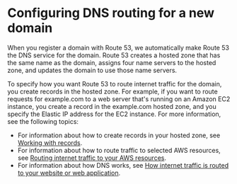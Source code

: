# Configuring DNS routing for a new domain<a name="dns-configuring-new-domain"></a>

When you register a domain with Route 53, we automatically make Route 53 the DNS service for the domain\. Route 53 creates a hosted zone that has the same name as the domain, assigns four name servers to the hosted zone, and updates the domain to use those name servers\.

To specify how you want Route 53 to route internet traffic for the domain, you create records in the hosted zone\. For example, if you want to route requests for example\.com to a web server that's running on an Amazon EC2 instance, you create a record in the example\.com hosted zone, and you specify the Elastic IP address for the EC2 instance\. For more information, see the following topics:
+ For information about how to create records in your hosted zone, see [Working with records](rrsets-working-with.md)\.
+ For information about how to route traffic to selected AWS resources, see [Routing internet traffic to your AWS resources](routing-to-aws-resources.md)\.
+ For information about how DNS works, see [How internet traffic is routed to your website or web application](welcome-dns-service.md)\.